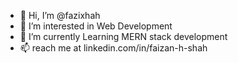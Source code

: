 - 👋 Hi, I’m @fazixhah
- 👀 I’m interested in Web Development
- 🌱 I’m currently Learning MERN stack development
- 📫 reach me at linkedin.com/in/faizan-h-shah
<!---- 💞️ I’m looking to collaborate on ...--->

<!---
fazixhah/fazixhah is a ✨ special ✨ repository because its `README.md` (this file) appears on your GitHub profile.
You can click the Preview link to take a look at your changes.
--->
